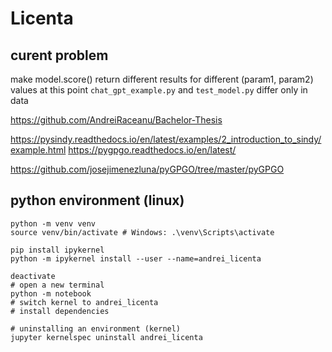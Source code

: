 # Licenta

##  curent problem
make model.score() return different results for different (param1, param2) values
at this point `chat_gpt_example.py` and `test_model.py` differ only in data


https://github.com/AndreiRaceanu/Bachelor-Thesis



https://pysindy.readthedocs.io/en/latest/examples/2_introduction_to_sindy/example.html
https://pygpgo.readthedocs.io/en/latest/

https://github.com/josejimenezluna/pyGPGO/tree/master/pyGPGO

## python environment (linux)
```
python -m venv venv
source venv/bin/activate # Windows: .\venv\Scripts\activate

pip install ipykernel
python -m ipykernel install --user --name=andrei_licenta

deactivate
# open a new terminal
python -m notebook
# switch kernel to andrei_licenta
# install dependencies

# uninstalling an environment (kernel)
jupyter kernelspec uninstall andrei_licenta
```